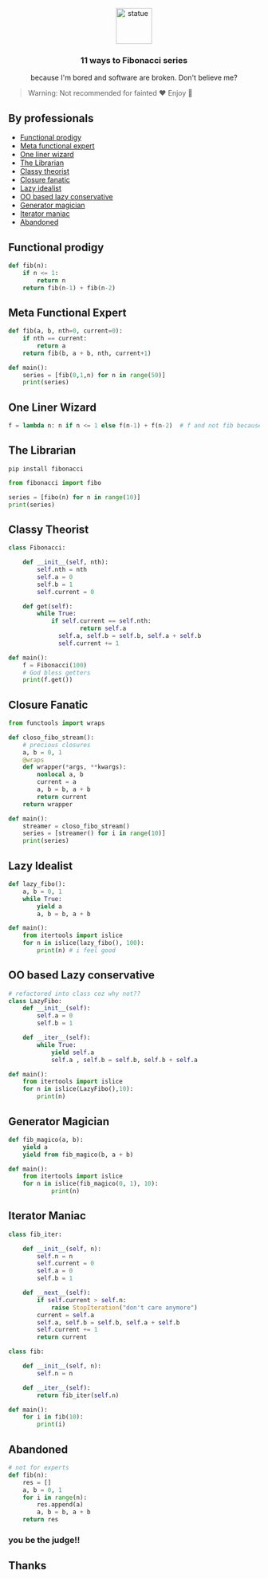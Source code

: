 <p align="center">
  <a href="https://example.com/">
    <img src="http://www.epsilones.com/material/artes/027-fibonacci-pisa.jpg" alt="statue" width=72 height=72>
  </a>

  <h3 align="center">11 ways to Fibonacci series</h3>

  <p align="center">
    because I'm bored and software are broken. Don't believe me? 
    <br>
  </p>
</p>

> Warning: Not recommended for fainted :heart:  Enjoy :metal:

## By professionals 

- [Functional prodigy](#functional-prodigy)
- [Meta functional expert](#meta-functional-expert)
- [One liner wizard](#one-liner-wizard)
- [The Librarian](#the-librarian)
- [Classy theorist](#classy-theorist)
- [Closure fanatic](#closure-fanatic)
- [Lazy idealist](#lazy-idealist)
- [OO based lazy conservative](#OO-based-lazy-conservative)
- [Generator magician](#generator-maniac)
- [Iterator maniac](#iterator-maniac)
- [Abandoned](#abandoned)

## Functional prodigy

```python
def fib(n):
    if n <= 1:
        return n
    return fib(n-1) + fib(n-2)
```

## Meta Functional Expert

```python
def fib(a, b, nth=0, current=0):
    if nth == current:
        return a
    return fib(b, a + b, nth, current+1)

def main():
    series = [fib(0,1,n) for n in range(50)]
    print(series)
```

## One Liner Wizard

```python
f = lambda n: n if n <= 1 else f(n-1) + f(n-2)  # f and not fib because functional laws
```

## The Librarian

```shell
pip install fibonacci
```

```python
from fibonacci import fibo

series = [fibo(n) for n in range(10)]
print(series) 

```

## Classy Theorist

```python
class Fibonacci:

    def __init__(self, nth):
        self.nth = nth
        self.a = 0
        self.b = 1
        self.current = 0

    def get(self):
        while True:
            if self.current == self.nth:
                    return self.a
              self.a, self.b = self.b, self.a + self.b
              self.current += 1

def main():
    f = Fibonacci(100)
    # God bless getters
    print(f.get())
```

## Closure Fanatic

```python
from functools import wraps

def closo_fibo_stream():
    # precious closures
    a, b = 0, 1
    @wraps
    def wrapper(*args, **kwargs):
        nonlocal a, b
        current = a
        a, b = b, a + b
        return current
    return wrapper

def main():
    streamer = closo_fibo_stream()
    series = [streamer() for i in range(10)]
    print(series)
```

## Lazy Idealist

```python
def lazy_fibo():
    a, b = 0, 1
    while True:
        yield a
        a, b = b, a + b

def main():
    from itertools import islice
    for n in islice(lazy_fibo(), 100):
        print(n) # i feel good

```

## OO based Lazy conservative

```python
# refactored into class coz why not??
class LazyFibo:
    def __init__(self):
        self.a = 0
        self.b = 1

    def __iter__(self):
        while True:
            yield self.a
            self.a , self.b = self.b, self.b + self.a

def main():
    from itertools import islice
    for n in islice(LazyFibo(),10):
        print(n)
```

## Generator Magician

```python
def fib_magico(a, b):
    yield a
    yield from fib_magico(b, a + b)

def main():
    from itertools import islice
    for n in islice(fib_magico(0, 1), 10):
            print(n)
```

## Iterator Maniac

```python
class fib_iter:

    def __init__(self, n):
        self.n = n
        self.current = 0
        self.a = 0
        self.b = 1

    def __next__(self):
        if self.current > self.n:
            raise StopIteration("don't care anymore")
        current = self.a
        self.a, self.b = self.b, self.a + self.b
        self.current += 1
        return current

class fib:

    def __init__(self, n):
        self.n = n

    def __iter__(self):
        return fib_iter(self.n)

def main():
    for i in fib(10):
        print(i)
```

## Abandoned

```python
# not for experts
def fib(n):
    res = []
    a, b = 0, 1
    for i in range(n):
        res.append(a)
        a, b = b, a + b
    return res
```

### you be the judge!!

## Thanks

